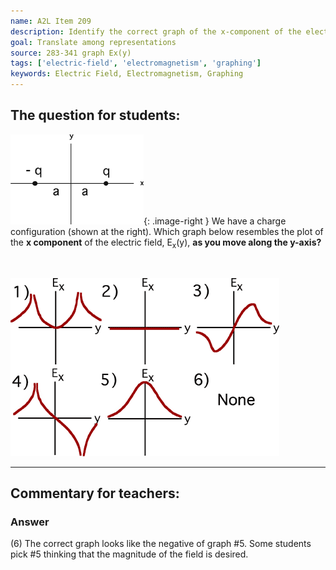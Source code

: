```yaml
---
name: A2L Item 209
description: Identify the correct graph of the x-component of the electric field.
goal: Translate among representations
source: 283-341 graph Ex(y)
tags: ['electric-field', 'electromagnetism', 'graphing']
keywords: Electric Field, Electromagnetism, Graphing
---
```


## The question for students:

![Item209_fig1.gif](../images/Item209_fig1.gif){: .image-right } We have a charge configuration
(shown at the right). Which graph below resembles the plot of the <b>x
component</b> of the electric field, E<sub>x</sub>(y), <b>as you move
along the y-axis?</b>

<br clear=all>

![Item209_fig2.gif](../images/Item209_fig2.gif)

<hr/>

## Commentary for teachers:

### Answer

(6) The correct graph looks like the negative of graph #5. Some students
pick #5 thinking that the magnitude of the field is desired.
